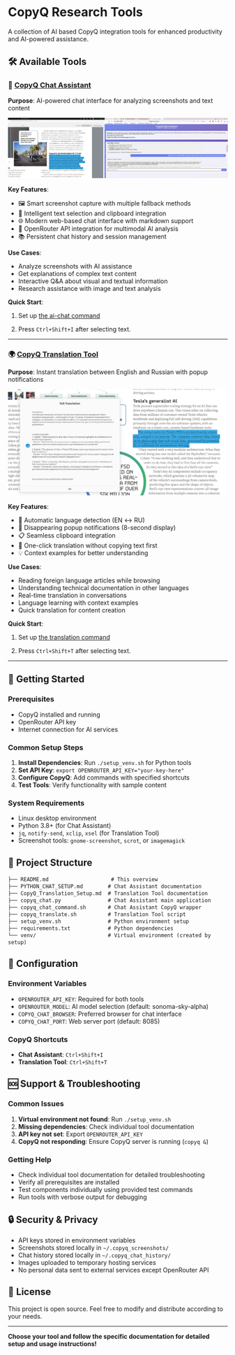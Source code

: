 # CopyQ Research Tools

A collection of AI based CopyQ integration tools for enhanced productivity and AI-powered assistance.

## 🛠️ Available Tools

### 🤖 [CopyQ Chat Assistant](./chat/CopyQ_Chat_Setup.md)

**Purpose**: AI-powered chat interface for analyzing screenshots and text content

![image.png](image_chat.png)

**Key Features**:

- 🖼️ Smart screenshot capture with multiple fallback methods
- 📝 Intelligent text selection and clipboard integration
- 🌐 Modern web-based chat interface with markdown support
- 🤖 OpenRouter API integration for multimodal AI analysis
- 📚 Persistent chat history and session management

**Use Cases**:

- Analyze screenshots with AI assistance
- Get explanations of complex text content
- Interactive Q&A about visual and textual information
- Research assistance with image and text analysis

**Quick Start**: 

1. Set up [the ai-chat command](./chat/CopyQ_Chat_Setup.md)

2. Press `Ctrl+Shift+I` after selecting text.

---

### 🌍 [CopyQ Translation Tool](./translator/CopyQ_Translation_Setup.md)

**Purpose**: Instant translation between English and Russian with popup notifications

![image.png](image_tr.png)

**Key Features**:

- 🔄 Automatic language detection (EN ↔ RU)
- 📱 Disappearing popup notifications (8-second display)
- 📋 Seamless clipboard integration
- 🚀 One-click translation without copying text first
- 💡 Context examples for better understanding

**Use Cases**:

- Reading foreign language articles while browsing
- Understanding technical documentation in other languages
- Real-time translation in conversations
- Language learning with context examples
- Quick translation for content creation

**Quick Start**: 

1. Set up [the translation command](./translator/CopyQ_Translation_Setup.md)

2. Press `Ctrl+Shift+T` after selecting text.

---

## 🚀 Getting Started

### Prerequisites

- CopyQ installed and running
- OpenRouter API key
- Internet connection for AI services

### Common Setup Steps

1. **Install Dependencies**: Run `./setup_venv.sh` for Python tools
2. **Set API Key**: `export OPENROUTER_API_KEY="your-key-here"`
3. **Configure CopyQ**: Add commands with specified shortcuts
4. **Test Tools**: Verify functionality with sample content

### System Requirements

- Linux desktop environment
- Python 3.8+ (for Chat Assistant)
- `jq`, `notify-send`, `xclip`, `xsel` (for Translation Tool)
- Screenshot tools: `gnome-screenshot`, `scrot`, or `imagemagick`

## 📁 Project Structure

```
├── README.md                    # This overview
├── PYTHON_CHAT_SETUP.md        # Chat Assistant documentation
├── CopyQ_Translation_Setup.md  # Translation Tool documentation
├── copyq_chat.py               # Chat Assistant main application
├── copyq_chat_command.sh       # Chat Assistant CopyQ wrapper
├── copyq_translate.sh          # Translation Tool script
├── setup_venv.sh               # Python environment setup
├── requirements.txt            # Python dependencies
└── venv/                       # Virtual environment (created by setup)
```

## 🔧 Configuration

### Environment Variables

- `OPENROUTER_API_KEY`: Required for both tools
- `OPENROUTER_MODEL`: AI model selection (default: sonoma-sky-alpha)
- `COPYQ_CHAT_BROWSER`: Preferred browser for chat interface
- `COPYQ_CHAT_PORT`: Web server port (default: 8085)

### CopyQ Shortcuts

- **Chat Assistant**: `Ctrl+Shift+I`
- **Translation Tool**: `Ctrl+Shift+T`

## 🆘 Support & Troubleshooting

### Common Issues

1. **Virtual environment not found**: Run `./setup_venv.sh`
2. **Missing dependencies**: Check individual tool documentation
3. **API key not set**: Export `OPENROUTER_API_KEY`
4. **CopyQ not responding**: Ensure CopyQ server is running (`copyq &`)

### Getting Help

- Check individual tool documentation for detailed troubleshooting
- Verify all prerequisites are installed
- Test components individually using provided test commands
- Run tools with verbose output for debugging

## 🔒 Security & Privacy

- API keys stored in environment variables
- Screenshots stored locally in `~/.copyq_screenshots/`
- Chat history stored locally in `~/.copyq_chat_history/`
- Images uploaded to temporary hosting services
- No personal data sent to external services except OpenRouter API

## 📄 License

This project is open source. Feel free to modify and distribute according to your needs.

---

**Choose your tool and follow the specific documentation for detailed setup and usage instructions!**
